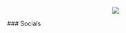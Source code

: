 <p align="center"><img src="https://raw.githubusercontent.com/acidv1p3r/acidv1p3r/main/" /></p>
### Socials
